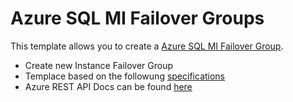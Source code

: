 # Azure SQL MI Failover Groups

This template allows you to create a [Azure SQL MI Failover Group](https://docs.microsoft.com/en-us/azure/sql-database/sql-database-auto-failover-group#best-practices-of-using-failover-groups-with-managed-instances).

+ Create new Instance Failover Group
+ Templace based on the followung [specifications](https://docs.microsoft.com/en-us/azure/templates/microsoft.sql/2017-10-01-preview/locations/instancefailovergroups)
+ Azure REST API Docs can be found [here](https://docs.microsoft.com/en-us/rest/api/sql/instancefailovergroups/get)